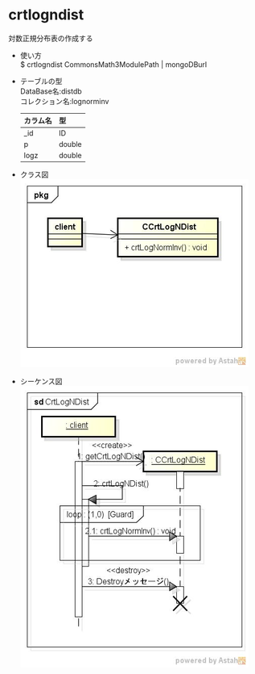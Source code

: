 crtlogndist
========
対数正規分布表の作成する

* 使い方  
  $ crtlogndist CommonsMath3ModulePath | mongoDBurl

* テーブルの型  
  DataBase名:distdb  
  コレクション名:lognorminv  

  |カラム名|型     |
  |--------|-------|
  |_id     |ID     |
  |p       |double |
  |logz    |double |
  
* クラス図  
![crtlogndist](images/pkgCrtLogNDist.jpg)

* シーケンス図  
![crtlogndist](images/sdCrtLogNDist.jpg)
